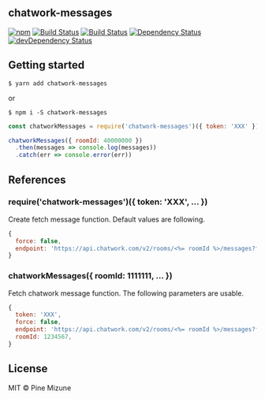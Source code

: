 chatwork-messages
-----------------

[![npm](https://img.shields.io/npm/v/chatwork-messages.svg?style=flat-square)](https://www.npmjs.org/package/chatwork-messages)
[![Build Status](https://img.shields.io/travis/pine/chatwork-messages/master.svg?style=flat-square)](https://travis-ci.org/pine/chatwork-messages)
[![Build Status](https://img.shields.io/appveyor/ci/pine/chatwork-messages/master.svg?style=flat-square&maxAge=2592000)](https://ci.appveyor.com/project/pine/chatwork-messages/branch/master)
[![Dependency Status](https://img.shields.io/david/pine/chatwork-messages.svg?style=flat-square)](https://david-dm.org/pine/chatwork-messages)
[![devDependency Status](https://img.shields.io/david/dev/pine/chatwork-messages.svg?style=flat-square)](https://david-dm.org/pine/chatwork-messages#info=devDependencies)


## Getting started

```
$ yarn add chatwork-messages
```

or

```
$ npm i -S chatwork-messages
```

```javascript
const chatworkMessages = require('chatwork-messages')({ token: 'XXX' })

chatworkMessages({ roomId: 40000000 })
  .then(messages => console.log(messages))
  .catch(err => console.error(err))
```

## References
### require('chatwork-messages')({ token: 'XXX', ... })
Create fetch message function. Default values are following.

```javascript
{
  force: false,
  endpoint: 'https://api.chatwork.com/v2/rooms/<%= roomId %>/messages?force=<%= force %>',
}
```

### chatworkMessages({ roomId: 1111111, ... })
Fetch chatwork message function.
The following parameters are usable.

```javascript
{
  token: 'XXX',
  force: false,
  endpoint: 'https://api.chatwork.com/v2/rooms/<%= roomId %>/messages?force=<%= force %>',
  roomId: 1234567,
}
```

## License

MIT &copy; Pine Mizune

